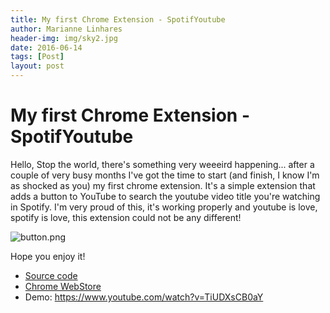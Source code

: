 ```yaml
---
title: My first Chrome Extension - SpotifYoutube
author: Marianne Linhares
header-img: img/sky2.jpg
date: 2016-06-14
tags: [Post]
layout: post
---
```


# My first Chrome Extension - SpotifYoutube

Hello, Stop the world, there's something very weeeird happening... after a
couple of very busy months I've got the time to start (and finish, I know I'm
as shocked as you) my first chrome extension. It's a simple extension that
adds a button to YouTube to search the youtube video title you're watching in
Spotify. I'm very proud of this, it's working properly and youtube is love,
spotify is love, this extension could not be any different!

![button.png](https://github.com/mari-linhares/spotifyoutube/blob/master/images/button.png?raw=true)

Hope you enjoy it!

* [Source code](https://github.com/mari-linhares/spotifyoutube)
* [Chrome WebStore](https://chrome.google.com/webstore/detail/spotifyoutube/ankphgpmnicdkehhmnklhlodkfkecjbh)
* Demo: https://www.youtube.com/watch?v=TiUDXsCB0aY
